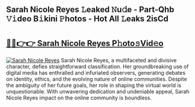 ## Sarah Nicole Reyes 𝙻eaked 𝙽u𝚍e - Part-Qhb 𝚅𝚒deo B𝚒kini 𝙿hotos - Hot All 𝙻eaks 2isCd

# <h2><a href="http://ld55682.urlbe.top/?page=Sarah+Nicole+Reyes">🔗🔗👉👉 Sarah Nicole Reyes P𝚑oto𝚜Vid𝚎o</a></h2>

[![Sarah Nicole Reyes](https://i.imgur.com/eBuTRDB.gif)](http://ld55682.urlbe.top/?page=Sarah+Nicole+Reyes)
Sarah Nicole Reyes, a multifaceted and divisive character, defies straightforward classification. Her groundbreaking use of digital media has enthralled and infuriated observers, generating debates on identity, ethics, and the evolving nature of online communities. Despite the ambiguity of her future goals, her role in shaping the virtual world is unquestionable. With unwavering dedication and undeniable appeal, Sarah Nicole Reyes impact on the online community is boundless.
